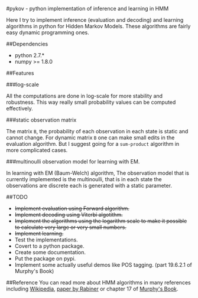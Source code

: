 #pykov - python implementation of inference and learning in HMM

Here I try to implement inference (evaluation and decoding) and learning  algorithms in python for Hidden Markov Models. These algorithms are fairly easy dynamic programming ones.

##Dependencies

* python 2.7.*
* numpy >= 1.8.0

##Features

###log-scale

All the computations are done in log-scale for more stability and robustness. This way really small probability values can be computed effectively.

###static observation matrix

The matrix `B`, the probability of each observation in each state is static and cannot change. For dynamic matrix `B` one can make small edits in the evaluation algorithm. But I suggest going for a `sum-product` algorithm in more complicated cases.

###multinoulli observation model for learning with EM.

In learning with EM (Baum-Welch) algorithm, The observation model that is currently implemented is the multinoulli, that is in each state the observations are discrete each is generated with a static parameter. 

##TODO

* ~~Implement evaluation using Forward algorithm.~~
* ~~Implement decoding using Viterbi algotithm.~~
* ~~Implement the algorithms using the logarithm scale to make it possible to calculate very large or very small numbers.~~
* ~~Implement learning.~~
* Test the implementations.
* Covert to a python package.
* Create some documentation.
* Put the package on pypi.
* Implement some actually useful demos like POS tagging. (part 19.6.2.1 of Murphy's Book)

##Reference
You can read more about HMM algorithms in many references including [Wikipedia](http://en.wikipedia.org/wiki/Hidden_Markov_model), [paper by Rabiner](http://www.cs.ubc.ca/~murphyk/Bayes/rabiner.pdf) or chapter 17 of [Murphy's Book](http://www.cs.ubc.ca/~murphyk/MLbook/).
